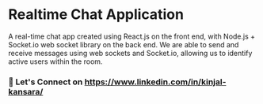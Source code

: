 # Realtime Chat Application

A real-time chat app created using React.js on the front end, with Node.js + Socket.io web socket library on the back end.  We are able to send and receive messages using web sockets and Socket.io, allowing us to identify active users within the room.

### 🔗 Let's Connect on **https://www.linkedin.com/in/kinjal-kansara/** 

